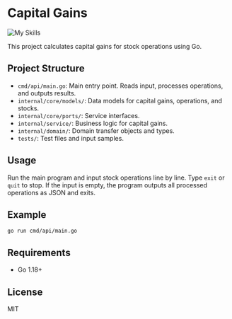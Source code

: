 # Capital Gains
![My Skills](https://skillicons.dev/icons?i=go)



This project calculates capital gains for stock operations using Go.

## Project Structure
- `cmd/api/main.go`: Main entry point. Reads input, processes operations, and outputs results.
- `internal/core/models/`: Data models for capital gains, operations, and stocks.
- `internal/core/ports/`: Service interfaces.
- `internal/service/`: Business logic for capital gains.
- `internal/domain/`: Domain transfer objects and types.
- `tests/`: Test files and input samples.

## Usage
Run the main program and input stock operations line by line. Type `exit` or `quit` to stop. If the input is empty, the program outputs all processed operations as JSON and exits.

## Example
```
go run cmd/api/main.go
```

## Requirements
- Go 1.18+

## License
MIT
